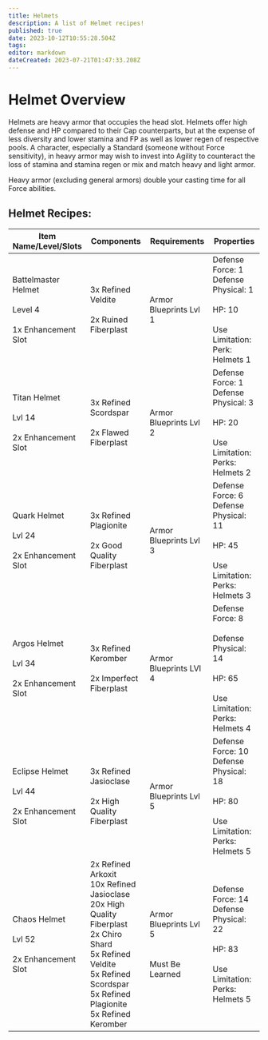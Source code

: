 ```yaml
---
title: Helmets
description: A list of Helmet recipes!
published: true
date: 2023-10-12T10:55:28.504Z
tags: 
editor: markdown
dateCreated: 2023-07-21T01:47:33.208Z
---
```


# Helmet Overview

Helmets are heavy armor that occupies the head slot. Helmets offer high defense and HP compared to their Cap counterparts, but at the expense of less diversity and lower stamina and FP as well as lower regen of respective pools. A character, especially a Standard (someone without Force sensitivity), in heavy armor may wish to invest into Agility to counteract the loss of stamina and stamina regen or mix and match heavy and light armor.  
  
Heavy armor (excluding general armors) double your casting time for all Force abilities.

## Helmet Recipes:

| Item Name/Level/Slots | Components | Requirements | Properties |
| --- | --- | --- | --- |
| Battelmaster Helmet<br><br>Level 4<br><br>1x Enhancement Slot | 3x Refined Veldite<br><br>2x Ruined Fiberplast | Armor Blueprints Lvl 1 | Defense Force: 1  <br>Defense Physical: 1<br><br>HP: 10<br><br>Use Limitation: Perk: Helmets 1 |
| Titan Helmet<br><br>Lvl 14<br><br>2x Enhancement Slot | 3x Refined Scordspar<br><br>2x Flawed Fiberplast | Armor Blueprints Lvl 2 | Defense Force: 1  <br>Defense Physical: 3<br><br>HP: 20<br><br>Use Limitation: Perks: Helmets 2 |
| Quark Helmet<br><br>Lvl 24<br><br>2x Enhancement Slot | 3x Refined Plagionite<br><br>2x Good Quality Fiberplast | Armor Blueprints Lvl 3 | Defense Force: 6  <br>Defense Physical: 11<br><br>HP: 45<br><br>Use Limitation: Perks: Helmets 3 |
| Argos Helmet<br><br>Lvl 34<br><br>2x Enhancement Slot | 3x Refined Keromber<br><br>2x Imperfect Fiberplast | Armor Blueprints LVl 4 | Defense Force: 8<br><br>Defense Physical: 14<br><br>HP: 65<br><br>Use Limitation: Perks: Helmets 4 |
| Eclipse Helmet<br><br>Lvl 44<br><br>2x Enhancement Slot | 3x Refined Jasioclase<br><br>2x High Quality Fiberplast | Armor Blueprints Lvl 5 | Defense Force: 10  <br>Defense Physical: 18<br><br>HP: 80<br><br>Use Limitation: Perks: Helmets 5 |
| Chaos Helmet<br><br>Lvl 52<br><br>2x Enhancement Slot | 2x Refined Arkoxit  <br>10x Refined Jasioclase  <br>20x High Quality Fiberplast  <br>2x Chiro Shard  <br>5x Refined Veldite  <br>5x Refined Scordspar  <br>5x Refined Plagionite  <br>5x Refined Keromber | Armor Blueprints Lvl 5  <br> <br><br>Must Be Learned | Defense Force: 14  <br>Defense Physical: 22<br><br>HP: 83<br><br>Use Limitation: Perks: Helmets 5 |